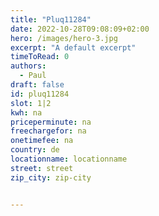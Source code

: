 ```yaml
---
title: "Pluq11284"
date: 2022-10-28T09:08:09+02:00
hero: /images/hero-3.jpg
excerpt: "A default excerpt"
timeToRead: 0
authors:
  - Paul
draft: false
id: pluq11284
slot: 1|2
kwh: na
priceperminute: na
freechargefor: na
onetimefee: na
country: de
locationname: locationname
street: street
zip_city: zip-city


---
```

